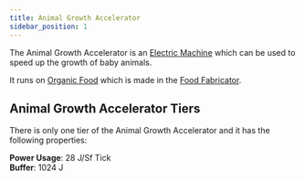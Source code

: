 ```yaml
---
title: Animal Growth Accelerator
sidebar_position: 1
---
```


The Animal Growth Accelerator is an [Electric Machine](../Electric-Machines.md) which can be used to speed up the growth of baby animals.

It runs on [Organic Food](../../Miscellaneous-Items/Miscellaneous-Items.md) which is made in the [Food Fabricator](Food-Fabricator.md).

## Animal Growth Accelerator Tiers

There is only one tier of the Animal Growth Accelerator and it has the following properties:

**Power Usage**: 28 J/Sf Tick  
**Buffer**: 1024 J  
